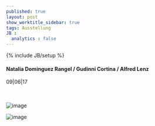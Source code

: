 ```yaml
---
published: true
layout: post
show_worktitle_sidebar: true
tags: Ausstellung
JB :
  analytics : false
---
```


{% include JB/setup %}




<p>
<h4>Natalia Dominguez Rangel / Gudinni Cortina / Alfred Lenz</h4>
09|06|17

<br /><br />
<img src="{{ site.url }}/images/lenz_small.jpg" alt="image">
<p></p>
<img src="{{ site.url }}/images/gudinni_small.jpg" alt="image">

</p>